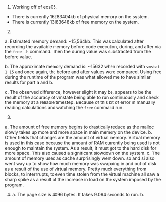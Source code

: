 1. Working off of eos05.
  - There is currently 16283404kb of physical memory on the system.
  - There is currently 13183648kb of free memory on the system.

2.

   a.  Estimated memory demand: ~15,564kb. This was calculated after recording the available memory before code execution, during, and after via the `free -h` command. Then the during value was substracted from the before value.

   b. The approximate memory demand is: ~15632 when recorded with `vmstat 1 15` and once again, the before and after values were compared. Using free during the runtime of the program was what allowed me to have similar results for part a and b.

   c. The observed difference, however slight it may be, appears to be the result of the accuracy of vmstate being able to run continuously and check the memory at a reliable timestep. Because of this bit of error in manually reading calculations and watching the `free` command run.

3.

   a. The amount of free memory begins to drastically reduce as the malloc slowly takes up more and more space in main memory on the device.
   b. Other fields that changes are the amount of virtual memory. Virtual memory is used in this case because the amount of RAM currently being used is not enough to maintain the system. As a result, it must got to the hard disk for more space. This also caused a significant slowdown on the system.
   c. The amount of memory used as cache surprisingly went down. so and si also went way up to show how much memory was swapping in and out of disk as a result of the use of virtual memory. Pretty much everything from blocks, to interrrupts, to even time stolen from the virtual machine all saw a sharp spike as a result of the increase in load on the system imposed by the program.

4.
    a. The page size is 4096 bytes.  It takes 9.094 seconds to run.
    b. 
